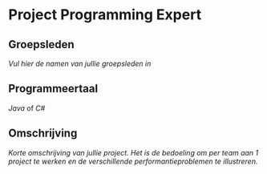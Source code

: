 # Project Programming Expert

## Groepsleden
_Vul hier de namen van jullie groepsleden in_

## Programmeertaal
_Java_ of _C#_

## Omschrijving
_Korte omschrijving van jullie project. Het is de bedoeling om per team aan 1 project te werken en de verschillende performantieproblemen te illustreren._
